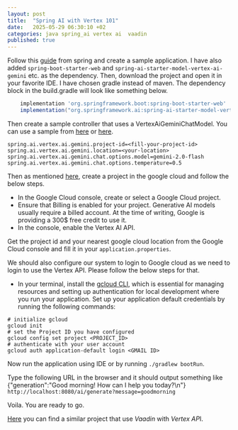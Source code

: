 ```yaml
---
layout: post
title:  "Spring AI with Vertex 101"
date:   2025-05-29 06:30:10 +02
categories: java spring_ai vertex ai  vaadin
published: true
---
```


Follow this [guide](https://spring.io/guides/gs/spring-boot#scratch) from spring and create a sample application. I have also added `spring-boot-starter-web` and `spring-ai-starter-model-vertex-ai-gemini` etc. as the dependency. Then, download the project
and open it in your favorite IDE. I have chosen gradle instead of maven. The dependency block in the build.gradle will look like something below.

```groovy
	implementation 'org.springframework.boot:spring-boot-starter-web'
	implementation("org.springframework.ai:spring-ai-starter-model-vertex-ai-gemini:1.0.0")
```
Then create a sample controller that uses a VertexAiGeminiChatModel. You can use a sample from [here][Spring AI sample] or [here](https://github.com/deleSerna/ai-ex/tree/main/java/springAI).

```
spring.ai.vertex.ai.gemini.project-id=<fill-your-project-id>
spring.ai.vertex.ai.gemini.location=<your-location>
spring.ai.vertex.ai.gemini.chat.options.model=gemini-2.0-flash
spring.ai.vertex.ai.gemini.chat.options.temperature=0.5
```
Then as mentioned [here][Google-Cloud], create a project in the google cloud and follow the below steps.
 - In the Google Cloud console, create or select a Google Cloud project.
- Ensure that Billing is enabled for your project. Generative AI models usually require a billed account. At the time of writing, Google is providing a 300$ free credit to use it.
- In the console, enable the Vertex AI API.

Get the project id and your nearest google cloud location from the Google Cloud console and fill it in your `application.properties`.

We should also configure our system to login to Google cloud as we need to login to use the Vertex API. Please follow the below steps for that.

- In your terminal, install the [gcloud CLI](https://cloud.google.com/sdk/docs/install?utm_campaign=CDR_0xff63493c_default_b417970735&utm_medium=external&utm_source=blog), which is essential for managing resources and setting up authentication for local development where you run your application.
Set up your application default credentials by running the following commands: 
```
# initialize gcloud 
gcloud init
# set the Project ID you have configured
gcloud config set project <PROJECT_ID>
# authenticate with your user account
gcloud auth application-default login <GMAIL ID>
```
Now run the application using IDE or by running `./gradlew bootRun`.

Type the following URL in the browser and it should output something like {"generation":"Good morning! How can I help you today?\n"}
`http://localhost:8080/ai/generate?message=goodmorning`

Voila. You are ready to go.

[Here](https://github.com/deleSerna/ai-ex/tree/main/java/springAI/VaadinVertexExplorer) you can find a similar project that use *Vaadin* with *Vertex AP*I.

[Google-Cloud]: https://cloud.google.com/blog/topics/developers-practitioners/google-cloud-and-spring-ai-10
[Spring AI sample]: https://code.likeagirl.io/spring-boot-ai-chat-app-with-deepseek-openai-gemini-d860bb8fe5cb
